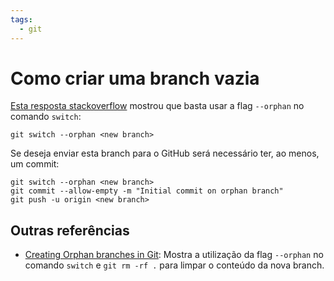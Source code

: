 ```yaml
---
tags:
  - git
---
```


# Como criar uma branch vazia

[Esta resposta stackoverflow](https://stackoverflow.com/a/34100189/11755155) mostrou que basta usar a flag `--orphan` no comando `switch`:

```
git switch --orphan <new branch>
```

Se deseja enviar esta branch para o GitHub será necessário ter, ao menos, um commit:

```
git switch --orphan <new branch>
git commit --allow-empty -m "Initial commit on orphan branch"
git push -u origin <new branch>
```

## Outras referências

- [Creating Orphan branches in Git](https://medium.com/@salmankhan_27014/creating-orphan-branches-in-git-853eb8f7c9c6): Mostra a utilização da flag `--orphan` no comando `switch` e `git rm -rf .` para limpar o conteúdo da nova branch.
